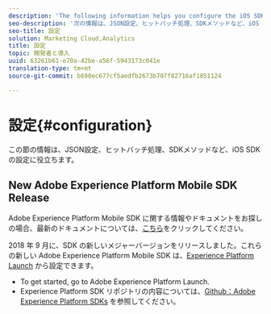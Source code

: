 ```yaml
---
description: 'The following information helps you configure the iOS SDK, including JSON configuration, hit batching, and SDK methods '
seo-description: '次の情報は、JSON設定、ヒットバッチ処理、SDKメソッドなど、iOS SDKの設定に役立ちます '
seo-title: 設定
solution: Marketing Cloud,Analytics
title: 設定
topic: 開発者と導入
uuid: 63261b61-e70a-42be-a56f-5943173c041e
translation-type: tm+mt
source-git-commit: b690ec677cf5aedfb2673b707f82716af1851124

---
```



# 設定{#configuration}

この節の情報は、JSON設定、ヒットバッチ処理、SDKメソッドなど、iOS SDKの設定に役立ちます。

## New Adobe Experience Platform Mobile SDK Release

Adobe Experience Platform Mobile SDK に関する情報やドキュメントをお探しの場合、最新のドキュメントについては、[こちら](https://aep-sdks.gitbook.io/docs/)をクリックしてください。

2018 年 9 月に、SDK の新しいメジャーバージョンをリリースしました。これらの新しい Adobe Experience Platform Mobile SDK は、[Experience Platform Launch](https://www.adobe.com/experience-platform/launch.html) から設定できます。

* To get started, go to Adobe Experience Platform Launch.
* Experience Platform SDK リポジトリの内容については、[Github：Adobe Experience Platform SDKs](https://github.com/Adobe-Marketing-Cloud/acp-sdks) を参照してください。
